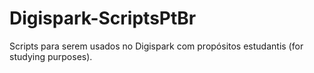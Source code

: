 # Digispark-ScriptsPtBr
Scripts para serem usados no Digispark com propósitos estudantis (for studying purposes).
